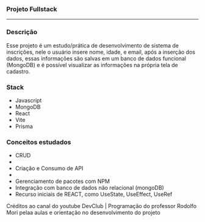 ### Projeto Fullstack ###
<hr>

<h3>Descrição</h3>
<p>Esse projeto é um estudo/prática de desenvolvimento de sistema de inscrições, nele o usuário insere nome, idade, e email, após a inserção dos dados, essas informações são salvas em um banco de dados funcional (MongoDB) e é possível visualizar as informações na própria tela de cadastro.</p>

<h3>Stack</h3>
<ul>
  <li>Javascript</li>
  <li>MongoDB</li>
  <li>React</li>
  <li>Vite</li>
  <li>Prisma</li>
</ul>

<h3>Conceitos estudados</h3>
<ul>
  <li>CRUD<li>
  <li>Criação e Consumo de API<li>
  <li>Gerenciamento de pacotes com NPM</li>
  <li>Integração com banco de dados não relacional (mongoDB)</li>
  <li>Recurso iniciais de REACT, como UseState, UseEffect, UseRef</li>
</ul>

<p>Créditos ao canal do youtube <span>DevClub | Programação</span> do professor Rodolfo Mori pelaa aulas e orientação no desenvolvimento do projeto</p>
